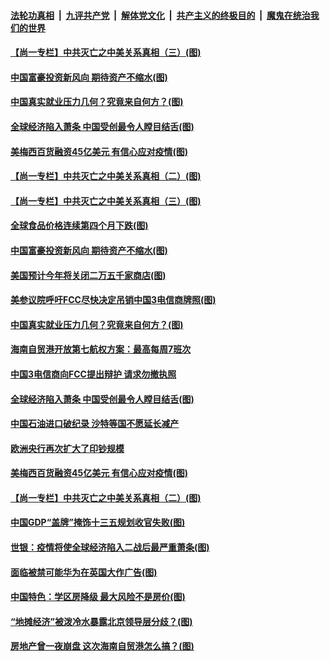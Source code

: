 

####  [法轮功真相](../../../../basic/blob/master/README.md?t=06101201) &nbsp;|&nbsp; [九评共产党](../../../../9ping.md/blob/master/README.md?t=06101201) &nbsp;|&nbsp; [解体党文化](../../../../jtdwh.md/blob/master/README.md?t=06101201)  &nbsp;|&nbsp; [共产主义的终极目的](../../../../gczydzjmd.md/blob/master/README.md?t=06101201) &nbsp;|&nbsp; [魔鬼在统治我们的世界](../../../../mgztzwmdsj.md/blob/master/README.md?t=06101201) 

#### [【尚一专栏】中共灭亡之中美关系真相（三）(图)](../pages/p5/935921.md?t=06101201) 

#### [中国富豪投资新风向 期待资产不缩水(图)](../pages/p5/936016.md?t=06101201) 

#### [中国真实就业压力几何？究竟来自何方？(图)](../pages/p5/935996.md?t=06101201) 

#### [全球经济陷入萧条 中国受创最令人瞠目结舌(图)](../pages/p5/935992.md?t=06101201) 

#### [美梅西百货融资45亿美元 有信心应对疫情(图)](../pages/p5/935911.md?t=06101201) 

#### [【尚一专栏】中共灭亡之中美关系真相（二）(图)](../pages/p5/935916.md?t=06101201) 

#### [【尚一专栏】中共灭亡之中美关系真相（三）(图)](../pages/p5/935921.md?t=06101201) 

#### [全球食品价格连续第四个月下跌(图)](../pages/p5/936051.md?t=06101201) 

#### [中国富豪投资新风向 期待资产不缩水(图)](../pages/p5/936016.md?t=06101201) 

#### [美国预计今年将关闭二万五千家商店(图)](../pages/p5/936046.md?t=06101201) 

#### [美参议院呼吁FCC尽快决定吊销中国3电信商牌照(图)](../pages/p5/936012.md?t=06101201) 

#### [中国真实就业压力几何？究竟来自何方？(图)](../pages/p5/935996.md?t=06101201) 

#### [海南自贸港开放第七航权方案：最高每周7班次](../pages/p5/935994.md?t=06101201) 

#### [中国3电信商向FCC提出辩护 请求勿撤执照](../pages/p5/935993.md?t=06101201) 

#### [全球经济陷入萧条 中国受创最令人瞠目结舌(图)](../pages/p5/935992.md?t=06101201) 

#### [中国石油进口破纪录 沙特等国不愿延长减产](../pages/p5/935990.md?t=06101201) 

#### [欧洲央行再次扩大了印钞规模](../pages/p5/935988.md?t=06101201) 

#### [美梅西百货融资45亿美元 有信心应对疫情(图)](../pages/p5/935911.md?t=06101201) 

#### [【尚一专栏】中共灭亡之中美关系真相（二）(图)](../pages/p5/935916.md?t=06101201) 

#### [中国GDP“盖牌”掩饰十三五规划收官失败(图)](../pages/p5/935914.md?t=06101201) 


#### [世银：疫情将使全球经济陷入二战后最严重萧条(图)](../pages/p5/935912.md?t=06101201) 

#### [面临被禁可能华为在英国大作广告(图)](../pages/p5/935910.md?t=06101201) 

#### [中国特色：学区房降级 最大风险不是房价(图)](../pages/p5/935893.md?t=06101201) 

#### [“地摊经济”被泼冷水暴露北京领导层分歧？(图)](../pages/p5/935909.md?t=06101201) 

#### [房地产曾一夜崩盘 这次海南自贸港怎么搞？(图)](../pages/p5/935881.md?t=06101201) 

